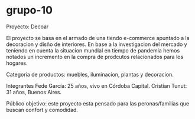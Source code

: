 # grupo-10

Proyecto: Decoar

 El proyecto se basa en el armado de una tiendo e-commerce apuntado a la decoracion y disño de interiores.
En base a la investigacion del mercado y teniendo en cuenta la situacion mundial en tiempo de pandemia hemos notados un incremento en la compra de prodcutos relacionados para los hogares.

Categoria de productos: muebles, iluminacion, plantas y decoracion.

Integrantes
Fede García: 25 años, vivo en Córdoba Capital.
Cristian Tunut: 31 años, Buenos Aires.

Público objetivo: este proyecto esta pensado para las peronas/familias que buscan confort y comodidad. 


